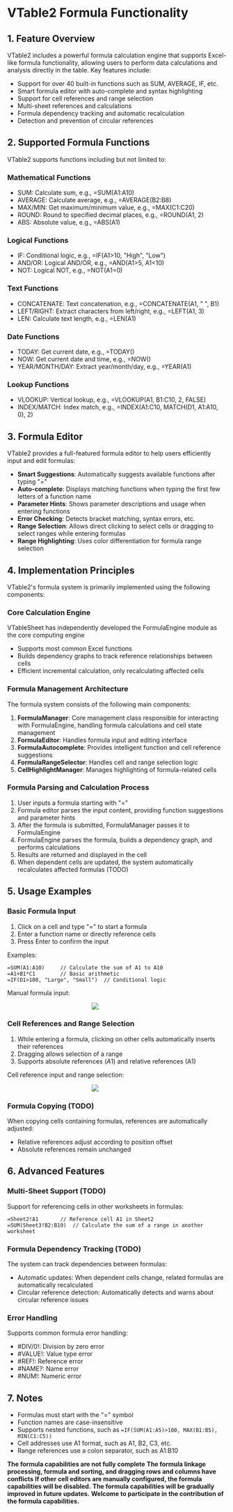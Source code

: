 # VTable2 Formula Functionality

## 1. Feature Overview

VTable2 includes a powerful formula calculation engine that supports Excel-like formula functionality, allowing users to perform data calculations and analysis directly in the table. Key features include:

- Support for over 40 built-in functions such as SUM, AVERAGE, IF, etc.
- Smart formula editor with auto-complete and syntax highlighting
- Support for cell references and range selection
- Multi-sheet references and calculations
- Formula dependency tracking and automatic recalculation
- Detection and prevention of circular references

## 2. Supported Formula Functions

VTable2 supports functions including but not limited to:

### Mathematical Functions
- SUM: Calculate sum, e.g., =SUM(A1:A10)
- AVERAGE: Calculate average, e.g., =AVERAGE(B2:B8)
- MAX/MIN: Get maximum/minimum value, e.g., =MAX(C1:C20)
- ROUND: Round to specified decimal places, e.g., =ROUND(A1, 2)
- ABS: Absolute value, e.g., =ABS(A1)

### Logical Functions
- IF: Conditional logic, e.g., =IF(A1>10, "High", "Low")
- AND/OR: Logical AND/OR, e.g., =AND(A1>5, A1<10)
- NOT: Logical NOT, e.g., =NOT(A1=0)

### Text Functions
- CONCATENATE: Text concatenation, e.g., =CONCATENATE(A1, " ", B1)
- LEFT/RIGHT: Extract characters from left/right, e.g., =LEFT(A1, 3)
- LEN: Calculate text length, e.g., =LEN(A1)

### Date Functions
- TODAY: Get current date, e.g., =TODAY()
- NOW: Get current date and time, e.g., =NOW()
- YEAR/MONTH/DAY: Extract year/month/day, e.g., =YEAR(A1)

### Lookup Functions
- VLOOKUP: Vertical lookup, e.g., =VLOOKUP(A1, B1:C10, 2, FALSE)
- INDEX/MATCH: Index match, e.g., =INDEX(A1:C10, MATCH(D1, A1:A10, 0), 2)

## 3. Formula Editor

VTable2 provides a full-featured formula editor to help users efficiently input and edit formulas:

- **Smart Suggestions**: Automatically suggests available functions after typing "="
- **Auto-complete**: Displays matching functions when typing the first few letters of a function name
- **Parameter Hints**: Shows parameter descriptions and usage when entering functions
- **Error Checking**: Detects bracket matching, syntax errors, etc.
- **Range Selection**: Allows direct clicking to select cells or dragging to select ranges while entering formulas
- **Range Highlighting**: Uses color differentiation for formula range selection

## 4. Implementation Principles

VTable2's formula system is primarily implemented using the following components:

### Core Calculation Engine


VTableSheet has independently developed the FormulaEngine module as the core computing engine

- Supports most common Excel functions
- Builds dependency graphs to track reference relationships between cells
- Efficient incremental calculation, only recalculating affected cells

### Formula Management Architecture

The formula system consists of the following main components:

1. **FormulaManager**: Core management class responsible for interacting with FormulaEngine, handling formula calculations and cell state management
2. **FormulaEditor**: Handles formula input and editing interface
3. **FormulaAutocomplete**: Provides intelligent function and cell reference suggestions
4. **FormulaRangeSelector**: Handles cell and range selection logic
5. **CellHighlightManager**: Manages highlighting of formula-related cells

### Formula Parsing and Calculation Process

1. User inputs a formula starting with "="
2. Formula editor parses the input content, providing function suggestions and parameter hints
3. After the formula is submitted, FormulaManager passes it to FormulaEngine
4. FormulaEngine parses the formula, builds a dependency graph, and performs calculations
5. Results are returned and displayed in the cell
6. When dependent cells are updated, the system automatically recalculates affected formulas (TODO)

## 5. Usage Examples

### Basic Formula Input

1. Click on a cell and type "=" to start a formula
2. Enter a function name or directly reference cells
3. Press Enter to confirm the input

Examples:
```
=SUM(A1:A10)     // Calculate the sum of A1 to A10
=A1+B1*C1        // Basic arithmetic
=IF(D1>100, "Large", "Small")  // Conditional logic
```
Manual formula input:
 <div style="width: 80%; text-align: center;">
     <img src="https://lf9-dp-fe-cms-tos.byteorg.com/obj/bit-cloud/VTable/guide/formula-input-cellRange.gif" />
  </div>


### Cell References and Range Selection

1. While entering a formula, clicking on other cells automatically inserts their references
2. Dragging allows selection of a range
3. Supports absolute references ($A$1) and relative references (A1)

Cell reference input and range selection:
 <div style="width: 80%; text-align: center;">
     <img src="https://lf9-dp-fe-cms-tos.byteorg.com/obj/bit-cloud/VTable/guide/formula-drag-cellRange.gif" />
  </div>

### Formula Copying (TODO)

When copying cells containing formulas, references are automatically adjusted:
- Relative references adjust according to position offset
- Absolute references remain unchanged

## 6. Advanced Features

### Multi-Sheet Support (TODO)

Support for referencing cells in other worksheets in formulas:
```
=Sheet2!A1       // Reference cell A1 in Sheet2
=SUM(Sheet3!B2:B10)  // Calculate the sum of a range in another worksheet
```

### Formula Dependency Tracking (TODO)

The system can track dependencies between formulas:
- Automatic updates: When dependent cells change, related formulas are automatically recalculated
- Circular reference detection: Automatically detects and warns about circular reference issues

### Error Handling

Supports common formula error handling:
- #DIV/0!: Division by zero error
- #VALUE!: Value type error
- #REF!: Reference error
- #NAME?: Name error
- #NUM!: Numeric error

## 7. Notes

- Formulas must start with the "=" symbol
- Function names are case-insensitive
- Supports nested functions, such as `=IF(SUM(A1:A5)>100, MAX(B1:B5), MIN(C1:C5))`
- Cell addresses use A1 format, such as A1, B2, C3, etc.
- Range references use a colon separator, such as A1:B10

**The formula capabilities are not fully complete**
**The formula linkage processing, formula and sorting, and dragging rows and columns have conflicts**
**If other cell editors are manually configured, the formula capabilities will be disabled.**
**The formula capabilities will be gradually improved in future updates.**
**Welcome to participate in the contribution of the formula capabilities.**